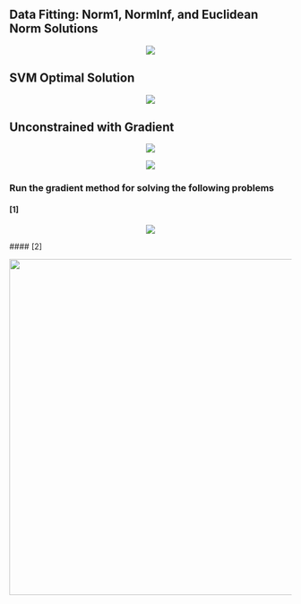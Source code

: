 ## Data Fitting: Norm1, NormInf, and Euclidean Norm Solutions
<p align="center">
  <img src="https://github.com/astro7x/OptMat/blob/master/imgs/fitting.jpg?raw=true"/>
</p>



## SVM Optimal Solution
<p align="center">
  <img src="https://github.com/astro7x/OptMat/blob/master/imgs/svm1.jpg?raw=true"/>
</p>


## Unconstrained with Gradient 
<p align="center">
  <img src="https://github.com/astro7x/OptMat/blob/master/imgs/grad.jpg?raw=true"/>
</p>

<p align="center">
  <img src="https://github.com/astro7x/OptMat/blob/master/imgs/grad-2.jpg?raw=true"/>
</p>

### Run the gradient method for solving the following problems
#### [1]
<p align="center">
  <img src="https://github.com/astro7x/OptMat/blob/master/imgs/grad-3.jpg?raw=true"/>
</p>
#### [2]
<p align="center">
  <img width="600"src="https://github.com/astro7x/OptMat/blob/master/imgs/prob2.png?raw=true"/>
</p>
